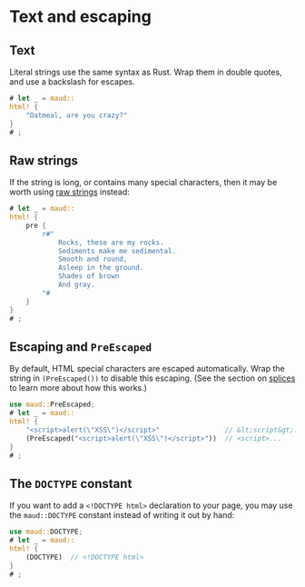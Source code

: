 # Text and escaping

## Text

Literal strings use the same syntax as Rust.
Wrap them in double quotes, and use a backslash for escapes.

```rust
# let _ = maud::
html! {
    "Oatmeal, are you crazy?"
}
# ;
```

## Raw strings

If the string is long, or contains many special characters, then it may be worth using [raw strings] instead:

```rust
# let _ = maud::
html! {
    pre {
        r#"
            Rocks, these are my rocks.
            Sediments make me sedimental.
            Smooth and round,
            Asleep in the ground.
            Shades of brown
            And gray.
        "#
    }
}
# ;
```

[raw strings]: https://doc.rust-lang.org/reference/tokens.html#raw-string-literals

## Escaping and `PreEscaped`

By default, HTML special characters are escaped automatically.
Wrap the string in `(PreEscaped())` to disable this escaping.
(See the section on [splices](splices-toggles.md) to learn more about how this works.)

```rust
use maud::PreEscaped;
# let _ = maud::
html! {
    "<script>alert(\"XSS\")</script>"                // &lt;script&gt;...
    (PreEscaped("<script>alert(\"XSS\")</script>"))  // <script>...
}
# ;
```

## The `DOCTYPE` constant

If you want to add a `<!DOCTYPE html>` declaration to your page, you may use the `maud::DOCTYPE` constant instead of writing it out by hand:

```rust
use maud::DOCTYPE;
# let _ = maud::
html! {
    (DOCTYPE)  // <!DOCTYPE html>
}
# ;
```
